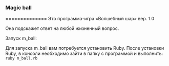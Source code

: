  ### Magic ball
 ==============
Это программа-игра «Волшебный шар» вер. 1.0 
 
 Она подскажет ответ на любой жизненный вопрос.

 Запуск m_ball:

Для запуска m_ball вам потребуется установить Ruby.
После установки Ruby, в консоли необходимо зайти в папку с программой и выполнить: `ruby m_ball.rb`
